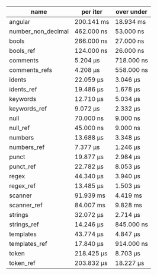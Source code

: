 | name               | per iter   | over under |
| ------------------ | ---------- | ---------- |
| angular            | 200.141 ms | 18.934 ms  |
| number_non_decimal | 462.000 ns | 53.000 ns  |
| bools              | 266.000 ns | 27.000 ns  |
| bools_ref          | 124.000 ns | 26.000 ns  |
| comments           | 5.204 μs   | 718.000 ns |
| comments_refs      | 4.208 μs   | 558.000 ns |
| idents             | 22.059 μs  | 3.046 μs   |
| idents_ref         | 19.486 μs  | 1.678 μs   |
| keywords           | 12.710 μs  | 5.034 μs   |
| keywords_ref       | 9.072 μs   | 2.332 μs   |
| null               | 70.000 ns  | 9.000 ns   |
| null_ref           | 45.000 ns  | 9.000 ns   |
| numbers            | 13.688 μs  | 3.348 μs   |
| numbers_ref        | 7.377 μs   | 1.246 μs   |
| punct              | 19.877 μs  | 2.984 μs   |
| punct_ref          | 22.782 μs  | 8.053 μs   |
| regex              | 44.340 μs  | 3.940 μs   |
| regex_ref          | 13.485 μs  | 1.503 μs   |
| scanner            | 91.939 ms  | 4.419 ms   |
| scanner_ref        | 84.007 ms  | 9.828 ms   |
| strings            | 32.072 μs  | 2.714 μs   |
| strings_ref        | 14.246 μs  | 845.000 ns |
| templates          | 43.774 μs  | 4.847 μs   |
| templates_ref      | 17.840 μs  | 914.000 ns |
| token              | 218.425 μs | 8.703 μs   |
| token_ref          | 203.832 μs | 18.227 μs  |

